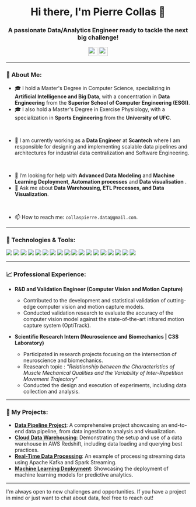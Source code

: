 <h1 align="center">Hi there, I'm Pierre Collas 👋</h1>
<h3 align="center">A passionate Data/Analytics Engineer ready to tackle the next big challenge!</h3>

<p align="center">
<a href="www.linkedin.com/in/pierre-collas-b021161b2"><img src="https://img.shields.io/badge/-LinkedIn-%230077B5.svg?&style=for-the-badge&logo=linkedin&logoColor=white" height=25></a>
<a href="mailto:collaspierre.data@gmail.com"><img src="https://img.shields.io/badge/-Email-D14836?style=for-the-badge&logo=Gmail&logoColor=white" height=25></a>
</p>

---

### 🧐 About Me:

- 🎓 I hold a Master's Degree in Computer Science, specializing in **Artificial Intelligence and Big Data**, with a concentration in **Data Engineering** from the **Superior School of Computer Engineering (ESGI)**.
- 🎓 I also hold a Master's Degree in Exercise Physiology, with a specialization in **Sports Engineering** from the **University of UFC**.

<br>

- 💼 I am currently working as a **Data Engineer** at **Scantech** where I am responsible for designing and implementing scalable data pipelines and architectures for industrial data centralization and Software Engineering.

<br>

- 🤔 I’m looking for help with **Advanced Data Modeling** and **Machine Learning Deployment**, **Automation processes** and **Data visualisation** .
- 💬 Ask me about **Data Warehousing, ETL Processes, and Data Visualization**.

<br>

- 📫 How to reach me: `collaspierre.data@gmail.com`.

---

### 🔧 Technologies & Tools:

![](https://img.shields.io/badge/OS-Linux-informational?style=flat&logo=linux&logoColor=white&color=2bbc8a)
![](https://img.shields.io/badge/Code-Python-informational?style=flat&logo=python&logoColor=white&color=2bbc8a)
![](https://img.shields.io/badge/Code-Scala-informational?style=flat&logo=scala&logoColor=white&color=2bbc8a)
![](https://img.shields.io/badge/Tools-Apache_Spark-informational?style=flat&logo=apache-spark&logoColor=white&color=2bbc8a)
![](https://img.shields.io/badge/Tools-Apache_Airflow-informational?style=flat&logo=apache-airflow&logoColor=white&color=2bbc8a)
![](https://img.shields.io/badge/Tools-Apache_Kafka-informational?style=flat&logo=apache-kafka&logoColor=white&color=2bbc8a)
![](https://img.shields.io/badge/Tools-Apache_Druid-informational?style=flat&logo=apache-druid&logoColor=white&color=2bbc8a)
![](https://img.shields.io/badge/Database-NoSQL-informational?style=flat&logo=mongodb&logoColor=white&color=2bbc8a)
![](https://img.shields.io/badge/Database-PostgreSQL-informational?style=flat&logo=postgresql&logoColor=white&color=2bbc8a)
![](https://img.shields.io/badge/Cloud-GCP-informational?style=flat&logo=google-cloud&logoColor=white&color=2bbc8a)
![](https://img.shields.io/badge/Cloud-Azure-informational?style=flat&logo=microsoft-azure&logoColor=white&color=2bbc8a)
![](https://img.shields.io/badge/BI-Looker_Studio-informational?style=flat&logo=google-analytics&logoColor=white&color=2bbc8a)
![](https://img.shields.io/badge/BI-PowerBI-informational?style=flat&logo=power-bi&logoColor=white&color=2bbc8a)
![](https://img.shields.io/badge/Frontend-React-informational?style=flat&logo=react&logoColor=white&color=2bbc8a)
![](https://img.shields.io/badge/Backend-Node.js-informational?style=flat&logo=node.js&logoColor=white&color=2bbc8a)
![](https://img.shields.io/badge/API-GraphQL-informational?style=flat&logo=graphql&logoColor=white&color=2bbc8a)
![](https://img.shields.io/badge/Framework-Flask-informational?style=flat&logo=flask&logoColor=white&color=2bbc8a)
![](https://img.shields.io/badge/Framework-FastAPI-informational?style=flat&logo=fastapi&logoColor=white&color=2bbc8a)



---

### 📈 Professional Experience:

- **R&D and Validation Engineer (Computer Vision and Motion Capture)**
  - Contributed to the development and statistical validation of cutting-edge computer vision and motion capture models.
  - Conducted validation research to evaluate the accuracy of the computer vision model against the state-of-the-art infrared motion capture system (OptiTrack).

- **Scientific Research Intern (Neuroscience and Biomechanics | C3S Laboratory)**
  - Participated in research projects focusing on the intersection of neuroscience and biomechanics.
  - Reasearch topic : *"Relationship between the Characteristics of Muscle Mechanical Qualities and the Variability of Inter-Repetition Movement Trajectory"*
  - Conducted the design and execution of experiments, including data collection and analysis.



---

### 🚀 My Projects:

- [**Data Pipeline Project**](https://github.com/[VotreGitHub]/data-pipeline-project): A comprehensive project showcasing an end-to-end data pipeline, from data ingestion to analysis and visualization.
- [**Cloud Data Warehousing**](https://github.com/[VotreGitHub]/cloud-data-warehousing): Demonstrating the setup and use of a data warehouse in AWS Redshift, including data loading and querying best practices.
- [**Real-Time Data Processing**](https://github.com/[VotreGitHub]/real-time-data-processing): An example of processing streaming data using Apache Kafka and Spark Streaming.
- [**Machine Learning Deployment**](https://github.com/[VotreGitHub]/machine-learning-deployment): Showcasing the deployment of machine learning models for predictive analytics.

---

I'm always open to new challenges and opportunities. If you have a project in mind or just want to chat about data, feel free to reach out!


